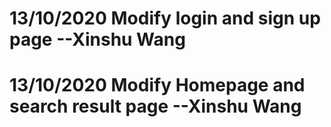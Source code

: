# 13/10/2020 Modify login and sign up page --Xinshu Wang
# 13/10/2020 Modify Homepage and search result page --Xinshu Wang